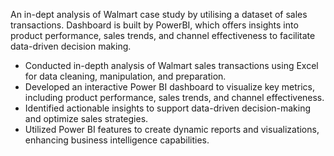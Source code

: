 An in-dept analysis of Walmart case study by utilising a dataset of sales transactions. Dashboard is built by PowerBI, which offers insights into product performance, sales trends, and channel effectiveness to facilitate data-driven decision making. 

- Conducted in-depth analysis of Walmart sales transactions using Excel for data cleaning, manipulation, and preparation. 
- Developed an interactive Power BI dashboard to visualize key metrics, including product performance, sales trends, and channel effectiveness. 
- Identified actionable insights to support data-driven decision-making and optimize sales strategies. 
- Utilized Power BI features to create dynamic reports and visualizations, enhancing business intelligence capabilities.
